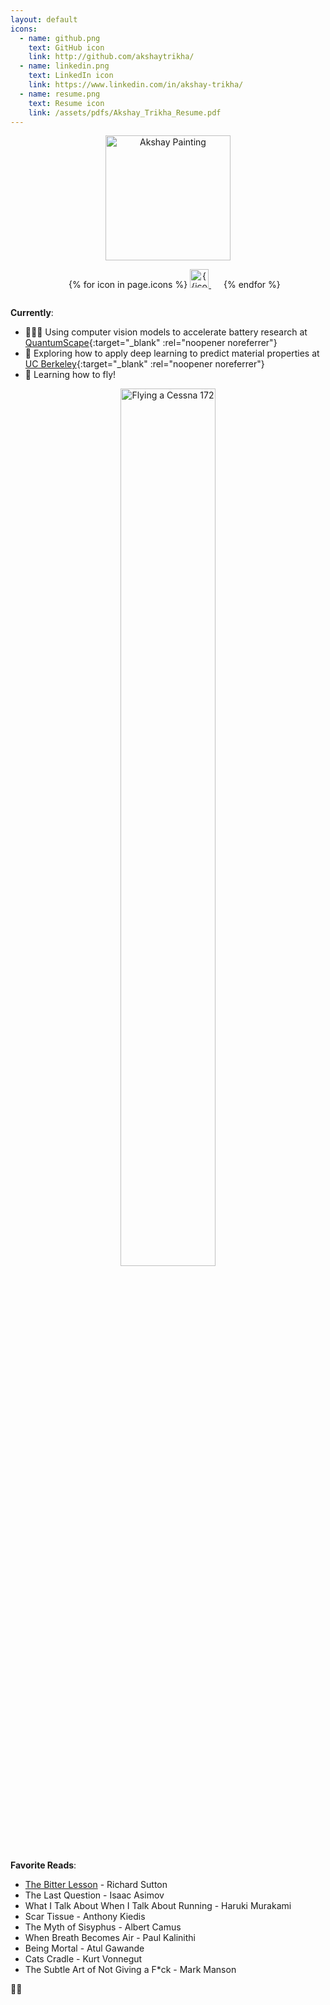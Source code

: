 ```yaml
---
layout: default
icons:
  - name: github.png
    text: GitHub icon
    link: http://github.com/akshaytrikha/
  - name: linkedin.png
    text: LinkedIn icon
    link: https://www.linkedin.com/in/akshay-trikha/
  - name: resume.png
    text: Resume icon
    link: /assets/pdfs/Akshay_Trikha_Resume.pdf
---
```


<!-- Headshot & Contact -->
<div style="display: flex; flex-direction: column;">
    <div style="text-align: center;">
    <img src="{{ site.baseurl }} /assets/painting.png" alt="Akshay Painting" width="200"/>
        <ul style="margin-right: 3px">
            {% for icon in page.icons %}
                <li style="list-style: none; display: inline; margin-right: 20px;">
                    <a href="{{icon.link}}" target="_blank" rel="noopener noreferrer">
                        <img src="{{ site.baseurl }} /assets/icons/{{ icon.name }}" alt={{icon.text}} width="30"/>
                    </a>
                </li>
            {% endfor %}
        </ul>
    </div>
</div>

**Currently**:

- 👨🏾‍💻 Using computer vision models to accelerate battery research at [QuantumScape](https://www.quantumscape.com/){:target="\_blank" :rel="noopener noreferrer"}
- 🔋 Exploring how to apply deep learning to predict material properties at [UC Berkeley](https://mse.berkeley.edu/){:target="\_blank" :rel="noopener noreferrer"}
- 🛫 Learning how to fly!
<figure>
    <div style="text-align: center;">
        <img src="{{site.url}}/assets/ppl.jpeg" alt="Flying a Cessna 172" width="60%"/>
    </div>
</figure>


<!-- TODO: add nbviewer.org for redox flow battery -->

**Favorite Reads**:

- [The Bitter Lesson](https://www.cs.utexas.edu/~eunsol/courses/data/bitter_lesson.pdf) - Richard Sutton
- The Last Question - Isaac Asimov
- What I Talk About When I Talk About Running - Haruki Murakami
- Scar Tissue - Anthony Kiedis
- The Myth of Sisyphus - Albert Camus
- When Breath Becomes Air - Paul Kalinithi
- Being Mortal - Atul Gawande
- Cats Cradle - Kurt Vonnegut
- The Subtle Art of Not Giving a F\*ck - Mark Manson

🤘🏾
